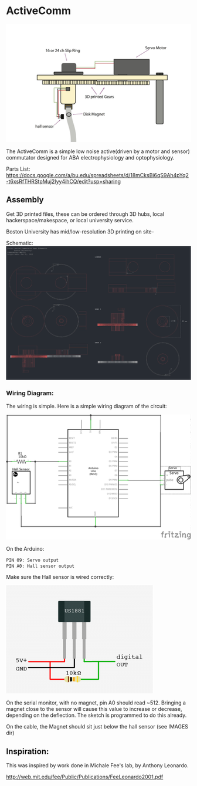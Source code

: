 
# ActiveComm

![ScreenShot](ActiveComm.jpg)



The ActiveComm is a simple low noise active(driven by a motor and sensor) commutator designed for ABA electrophysiology and optophysiology.

Parts List:
https://docs.google.com/a/bu.edu/spreadsheets/d/18mCksBi6qS9Ah4pYq2-t6xsRfTHRStpMuj2Iyy4ihCQ/edit?usp=sharing




## Assembly

 Get 3D printed files, these can be ordered through 3D hubs, local hackerspace/makespace, or local university service.

 Boston University has mid/low-resolution 3D printing  on site-


Schematic:
![ScreenShot](schematic.png)




### Wiring Diagram:
The wiring is simple. Here is a simple wiring diagram of the circuit:

![ScreenShot](ActiveComm_schem.png)

On the Arduino:

    PIN 09: Servo output
    PIN A0: Hall sensor output

Make sure the Hall sensor is wired correctly:

![ScreenShot](hall_sensor.png)

On the serial monitor, with no magnet, pin A0 should read ~512. Bringing a magnet close to the sensor will cause this value to increase or decrease, depending on the deflection. The sketch is programmed to do this already.

On the cable, the Magnet should sit just below the hall sensor (see IMAGES dir)

## Inspiration:
This was inspired by work done in Michale Fee's lab, by Anthony Leonardo.  

http://web.mit.edu/fee/Public/Publications/FeeLeonardo2001.pdf
